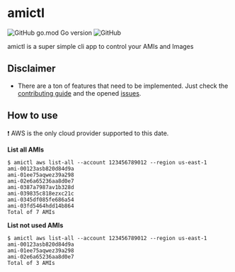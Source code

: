 # amictl
![GitHub go.mod Go version](https://img.shields.io/github/go-mod/go-version/brunopadz/amictl?style=flat-square) ![GitHub](https://img.shields.io/github/license/brunopadz/amictl?style=flat-square)

amictl is a super simple cli app to control your AMIs and Images

## Disclaimer

- There are a ton of features that need to be implemented. Just check the [contributing guide](CONTRIBUTING.md) and the opened [issues](https://github.com/brunopadz/amictl/issues).

## How to use

❗️ AWS is the only cloud provider supported to this date.

**List all AMIs**

```
$ amictl aws list-all --account 123456789012 --region us-east-1
ami-00123asb820d84d9a
ami-01ee75aqwez39a298
ami-02e6a65236aa8d0e7
ami-0387a7987av1b328d
ami-039835c818ezxc21c
ami-0345df085fe686a54
ami-03fd5464hdd14b864
Total of 7 AMIs
```

**List not used AMIs**

```
$ amictl aws list-all --account 123456789012 --region us-east-1
ami-00123asb820d84d9a
ami-01ee75aqwez39a298
ami-02e6a65236aa8d0e7
Total of 3 AMIs
```
